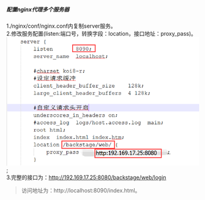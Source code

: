 ##### 配置nginx代理多个服务器
1./nginx/conf/nginx.conf内复制server服务。<br />
2.修改服务配置(listen:端口号，转换字段：location，接口地址：proxy_pass)。<br />
![img](https://github.com/summer326717/writing_note/blob/master/6.%E9%85%8D%E7%BD%AE/%E9%85%8D%E7%BD%AEnginx%E4%BB%A3%E7%90%86%E5%A4%9A%E4%B8%AA%E6%9C%8D%E5%8A%A1%E5%99%A8/s_01.png);<br />
3.完整的接口为：http://192.169.17.25:8080/backstage/web/login <br />
>访问地址为：http://localhost:8090/index.html。<br />
